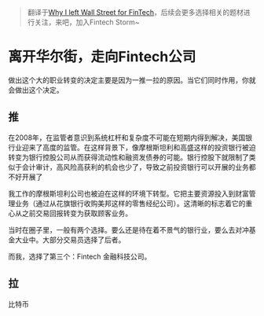 > 翻译于[Why I left Wall Street for FinTech](https://medium.com/@soppstu/why-i-left-wall-street-for-fintech-7a7ee10bf811)，后续会更多选择相关的题材进行关注，来吧，加入Fintech Storm~

# 离开华尔街，走向Fintech公司

做出这个大的职业转变的决定主要是因为一推一拉的原因。当它们同时作用，你就会做出这个决定。

## 推

在2008年，在监管者意识到系统杠杆和复杂度不可能在短期内得到解决，美国银行业迎来了高度的监管。在这样背景下，像摩根斯坦利和高盛这样的投资银行被迫转变为银行控股公司从而获得流动性和融资发债券的可能。银行控股下就限制了类似于会计审计，高风险高获利的机会也少了，导致之前投资银行可以开展的业务都不好开展了

我工作的摩根斯坦利公司也被迫在这样的环境下转型。它把主要资源投入到财富管理业务（通过从花旗银行收购美邦这样的零售经纪公司）。这清晰的标志着它的重心从之前交易回报转变为获取顾客业务。

当时在圈子里，一般有两个选择。要么还是待在着不景气的银行业，要么去对冲基金大业中。大部分交易员选择了后者。

而我，选择了第三个：Fintech 金融科技公司。

## 拉

比特币

